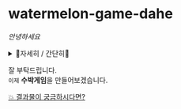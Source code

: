 # watermelon-game-dahe  
*안녕하세요*  
<details>
<summary>🖤자세히 / 간단히🖤</summary>
<div markdown="1">
  
양다헤입니다
신기해요!
</div>
</details>  

잘 부탁드립니다.  
`이제` **수박게임**을 만들어보겠습니다.

[💥 결과물이 궁금하시다면?](https://mayonnaise-janakkaena.netlify.app/)
